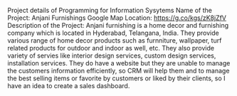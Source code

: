 Project details of Programming for Information Sysytems
Name of the Project: Anjani Furnishings
Google Map Location: https://g.co/kgs/zK8jZfV
Description of the Project: Anjani furnishing is a home decor and furnishing company which is located in Hyderabad, Telangana, India. They provide various range of home decor products such as furnniture, wallpaper, turf related products for outdoor and indoor as well, etc. They also provide variety of servies like interior design services, custom design services, installation services. They do have a website but they are unable to manage the customers information efficiently, so CRM will help them and to manage the best selling items or favorite by customers or liked by their clients, so I have an idea to create a sales dashboard.
